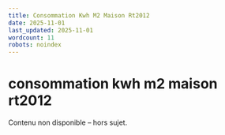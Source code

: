```yaml
---
title: Consommation Kwh M2 Maison Rt2012
date: 2025-11-01
last_updated: 2025-11-01
wordcount: 11
robots: noindex
---
```


# consommation kwh m2 maison rt2012

Contenu non disponible – hors sujet.